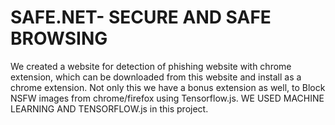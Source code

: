 # SAFE.NET- SECURE AND SAFE BROWSING
We created a website for detection of phishing website with chrome extension, which can be downloaded from this website and install as a chrome extension.
Not only this we have a bonus extension as well, to Block NSFW images from chrome/firefox using Tensorflow.js.
WE USED MACHINE LEARNING AND TENSORFLOW.js in this project.

